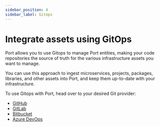 ```yaml
---
sidebar_position: 4
sidebar_label: Gitops
---
```


# Integrate assets using GitOps

Port allows you to use Gitops to manage Port entities, making your code repositories the source of truth for the various infrastructure assets you want to manage.

You can use this approach to ingest microservices, projects, packages, libraries, and other assets into Port, and keep them up-to-date with your infrastructure.

To use Gitops with Port, head over to your desired Git provider:

- [GitHub](/build-your-software-catalog/sync-data-to-catalog/git/github/gitops)
- [GitLab](/build-your-software-catalog/sync-data-to-catalog/git/gitlab/gitops)
- [Bitbucket](/build-your-software-catalog/sync-data-to-catalog/git/bitbucket/bitbucket-cloud/gitops)
- [Azure DevOps](/build-your-software-catalog/sync-data-to-catalog/git/azure-devops/gitops)